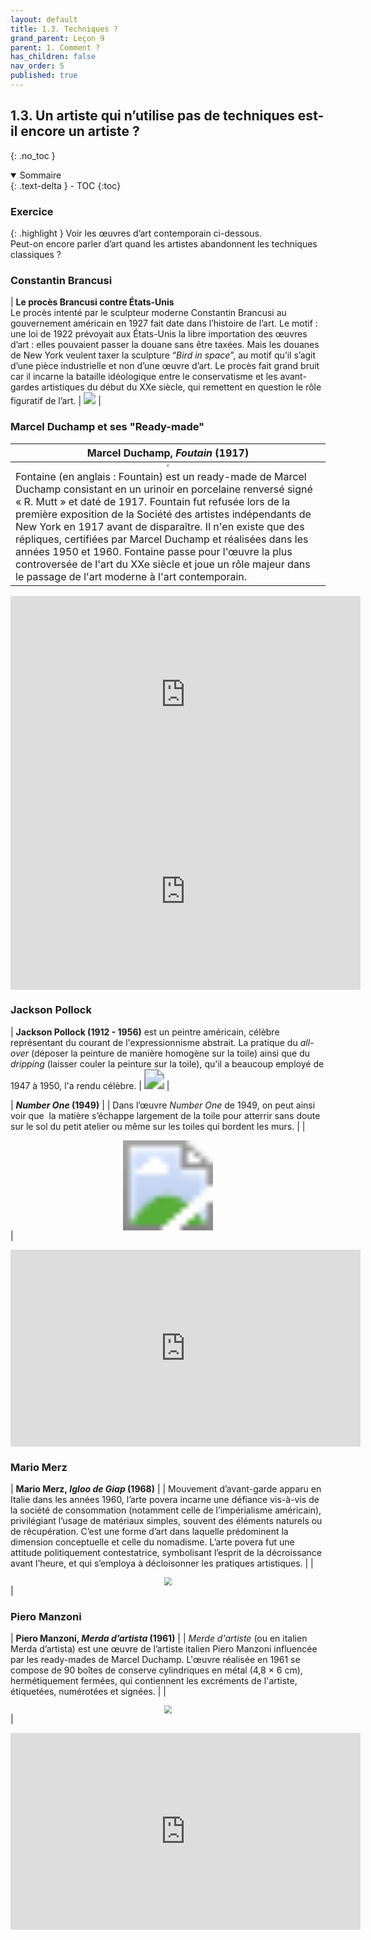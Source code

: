 ```yaml
---
layout: default
title: 1.3. Techniques ?
grand_parent: Leçon 9
parent: 1. Comment ?
has_children: false
nav_order: 5
published: true
---
```

## 1.3. Un artiste qui n’utilise pas de techniques est-il encore un artiste ?
{: .no_toc }

<details open markdown="block">
  <summary>
    Sommaire
  </summary>
  {: .text-delta }
- TOC
{:toc}
</details>

### Exercice 

{: .highlight }
Voir les œuvres d’art contemporain ci-dessous.  
Peut-on encore parler d’art quand les artistes abandonnent les techniques classiques ?

### Constantin Brancusi

| **Le procès Brancusi contre États-Unis**  <br> Le procès intenté par le sculpteur moderne Constantin Brancusi au gouvernement américain en 1927 fait date dans l’histoire de l’art. Le motif : une loi de 1922 prévoyait aux États-Unis la libre importation des œuvres d’art : elles pouvaient passer la douane sans être taxées. Mais les douanes de New York veulent taxer la sculpture “*Bird in space*”, au motif qu’il s’agit d’une pièce industrielle et non d’une œuvre d’art. Le procès fait grand bruit car il incarne la bataille idéologique entre le conservatisme et les avant-gardes artistiques du début du XXe siècle, qui remettent en question le rôle figuratif de l’art.  |  <a href="../../assets/img/art/brancusi-bird.jpg" target="_blank"><img src="../../assets/img/art/brancusi-bird.jpg" style="zoom:120%;" /></a>   |



### Marcel Duchamp et ses "Ready-made"

| **Marcel Duchamp, *Foutain* (1917)**     |
|------|
| <center><a href="../../assets/img/art/duchamp-fontaine.jpg" target="_blank"><img src="../../assets/img/art/duchamp-fontaine.jpg" style="zoom:30%;" /></a></center>    | 
| Fontaine (en anglais : Fountain) est un ready-made de Marcel Duchamp consistant en un urinoir en porcelaine renversé signé « R. Mutt » et daté de 1917. Fountain fut refusée lors de la première exposition de la Société des artistes indépendants de New York en 1917 avant de disparaître. Il n'en existe que des répliques, certifiées par Marcel Duchamp et réalisées dans les années 1950 et 1960. Fontaine passe pour l'œuvre la plus controversée de l'art du XXe siècle et joue un rôle majeur dans le passage de l'art moderne à l'art contemporain. |

<center><iframe width="560" height="315" src="https://www.youtube.com/embed/45nChbhuOJs?si=_w4smDBYk9kJAJ48" title="YouTube video player" frameborder="0" allow="accelerometer; autoplay; clipboard-write; encrypted-media; gyroscope; picture-in-picture; web-share" referrerpolicy="strict-origin-when-cross-origin" allowfullscreen></iframe></center>

<center><iframe width="560" height="315" src="https://www.youtube.com/embed/KKDgFpSkj6I?si=xzwugHNSFDfWXenQ" title="YouTube video player" frameborder="0" allow="accelerometer; autoplay; clipboard-write; encrypted-media; gyroscope; picture-in-picture; web-share" referrerpolicy="strict-origin-when-cross-origin" allowfullscreen></iframe></center>

### Jackson Pollock


| **Jackson Pollock (1912 - 1956)** est un peintre américain, célèbre représentant du courant de l'expressionnisme abstrait. La pratique du _all-over_ (déposer la peinture de manière homogène sur la toile) ainsi que du *dripping* (laisser couler la peinture sur la toile), qu'il a beaucoup employé de 1947 à 1950, l'a rendu célèbre.  | <a href="../../assets/img/art/pollock.jpeg" target="_blank"><img src="../../assets/img/art/pollock.jpeg" style="zoom:200%;" /></a>  | 


| ***Number One* (1949)**   |
|  Dans l’œuvre *Number One* de 1949, on peut ainsi voir que  la matière s’échappe largement de la toile pour atterrir sans doute sur le sol du petit atelier ou même sur les toiles qui bordent les murs.  |
| <center><a href="../../assets/img/art/pollocke-number-one.webp" target="_blank"><img src="../../assets/img/art/pollocke-number-one.webp" style="zoom:900%;" /></a></center>   |



<center><iframe width="560" height="315" src="https://www.youtube.com/embed/hHZkKch9k6A?si=qwLIy5P0tiKw9SSu" title="YouTube video player" frameborder="0" allow="accelerometer; autoplay; clipboard-write; encrypted-media; gyroscope; picture-in-picture; web-share" referrerpolicy="strict-origin-when-cross-origin" allowfullscreen></iframe></center>

### Mario Merz

| **Mario Merz, _Igloo de Giap_ (1968)**     | 
|  Mouvement d’avant-garde apparu en Italie dans les années 1960, l’arte povera incarne une défiance vis-à-vis de la société de consommation (notamment celle de l’impérialisme américain), privilégiant l’usage de matériaux simples, souvent des éléments naturels ou de récupération. C’est une forme d’art dans laquelle prédominent la dimension conceptuelle et celle du nomadisme. L’arte povera fut une attitude politiquement contestatrice, symbolisant l’esprit de la décroissance avant l’heure, et qui s’employa à décloisonner les pratiques artistiques.  |
|  <center><a href="../../assets/img/art/merz-igloo.jpeg" target="_blank"><img src="../../assets/img/art/merz-igloo.jpeg" style="zoom:80%;" /></a></center>     |



### Piero Manzoni

|  **Piero Manzoni, *Merda d’artista* (1961)**     |
|  *Merde d'artiste* (ou en italien Merda d’artista) est une œuvre de l’artiste italien Piero Manzoni influencée par les ready-mades de Marcel Duchamp. L'œuvre réalisée en 1961 se compose de 90 boîtes de conserve cylindriques en métal (4,8 × 6 cm), hermétiquement fermées, qui contiennent les excréments de l'artiste, étiquetées, numérotées et signées. |
|   <center><a href="../../assets/img/art/manzoni-merda.png" target="_blank"><img src="../../assets/img/art/manzoni-merda.png" style="zoom:80%;" /></a></center>  |

 

<center><iframe width="560" height="315" src="https://www.youtube.com/embed/TvF_AFr7UK0?si=Z2U_iEZpHMVTWbUM" title="YouTube video player" frameborder="0" allow="accelerometer; autoplay; clipboard-write; encrypted-media; gyroscope; picture-in-picture; web-share" referrerpolicy="strict-origin-when-cross-origin" allowfullscreen></iframe></center>



